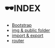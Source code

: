 # 🕶INDEX

- [Bootstrap](https://github.com/hyennii/React-lec/tree/main/codingapple/shopping-mall/01)
- [img & public folder](https://github.com/hyennii/React-lec/tree/main/codingapple/shopping-mall/02)
- [import & export](https://github.com/hyennii/React-lec/tree/main/codingapple/shopping-mall/03)
- [router](https://github.com/hyennii/React-lec/tree/main/codingapple/shopping-mall/04)
